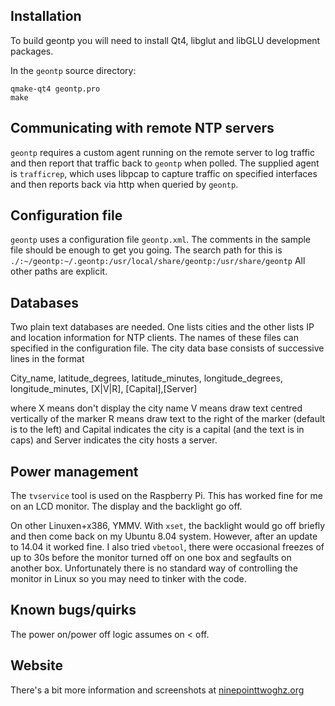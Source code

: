 Installation
------------

To build geontp you will need to install Qt4, libglut and libGLU development packages.

In the `geontp` source directory:

	qmake-qt4 geontp.pro
	make

Communicating with remote NTP servers
-------------------------------------

`geontp` requires a custom agent running on the remote server to log traffic and then report that traffic back to `geontp`
when polled. The supplied agent is `trafficrep`, which uses libpcap to capture traffic on specified interfaces
and then reports back via http when queried by `geontp`.

Configuration file
------------------

`geontp` uses a configuration file `geontp.xml`. The comments in the sample file should be enough to get you going.
The search path for this is `./:~/geontp:~/.geontp:/usr/local/share/geontp:/usr/share/geontp`
All other paths are explicit.

Databases
---------

Two plain text databases are needed. One lists cities and the other  lists IP and location information for NTP clients.
The names of these files can specified in the configuration file. The city data base consists of successive lines in the format

  City_name, latitude_degrees, latitude_minutes, longitude_degrees, longitude_minutes, [X|V|R], [Capital],[Server]

where
  X means don't display the city name
  V means draw text centred vertically of the marker
  R means draw text to the right of the marker (default is to the left)
and Capital indicates the city is a capital (and the text is in caps) and Server indicates the city hosts a server.


Power management
----------------

The `tvservice` tool is used on the Raspberry Pi. This has worked fine for me on an LCD monitor. The display and the backlight go off.

On other Linuxen+x386, YMMV. With `xset`, the backlight would go off briefly and then come back on my Ubuntu 8.04 system. However, after an update to 14.04 it worked fine.  I also tried `vbetool`, there were occasional freezes of up to 30s before the monitor turned off on one box and segfaults on another box. Unfortunately there is no standard way of controlling the monitor in Linux so you may need to tinker with the code.

Known bugs/quirks
-----------------

The power on/power off logic assumes on < off.

Website
-------

There's a bit more information and screenshots at [ninepointtwoghz.org](http://ninepointtwoghz.org/geontp.php)